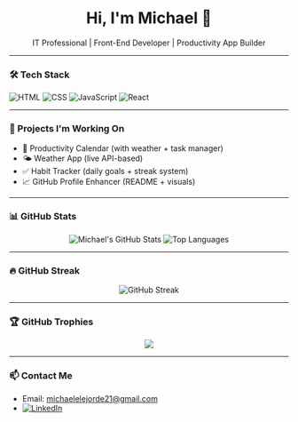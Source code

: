 <h1 align="center">Hi, I'm Michael 👋</h1>
<p align="center">IT Professional | Front-End Developer | Productivity App Builder</p>

---

### 🛠 Tech Stack
![HTML](https://img.shields.io/badge/HTML-E34F26?style=for-the-badge&logo=html5&logoColor=white)
![CSS](https://img.shields.io/badge/CSS-1572B6?style=for-the-badge&logo=css3&logoColor=white)
![JavaScript](https://img.shields.io/badge/JavaScript-F7DF1E?style=for-the-badge&logo=javascript&logoColor=black)
![React](https://img.shields.io/badge/React-20232A?style=for-the-badge&logo=react&logoColor=61DAFB)

---

### 🚀 Projects I'm Working On
- 📅 Productivity Calendar (with weather + task manager)
- 🌤️ Weather App (live API-based)
- ✅ Habit Tracker (daily goals + streak system)
- 📈 GitHub Profile Enhancer (README + visuals)

---

### 📊 GitHub Stats
<p align="center">
  <img src="https://github-readme-stats.vercel.app/api?username=michaellll121&show_icons=true&theme=radical" alt="Michael's GitHub Stats" />
  <img src="https://github-readme-stats.vercel.app/api/top-langs/?username=michaellll121&layout=compact&theme=radical" alt="Top Languages" />
</p>

---

### 🔥 GitHub Streak
<p align="center">
  <img src="https://github-readme-streak-stats.herokuapp.com/?user=michaellll121&theme=radical" alt="GitHub Streak" />
</p>

---

### 🏆 GitHub Trophies
<p align="center">
  <img src="https://github-profile-trophy.vercel.app/?username=michaellll121&theme=dracula&no-frame=true&row=1&column=6" />
</p>

---

### 📫 Contact Me
- Email: [michaelelejorde21@gmail.com](mailto:michaelelejorde21@gmail.com)  
- [![LinkedIn](https://img.shields.io/badge/LinkedIn-Connect-blue?style=for-the-badge&logo=linkedin)](https://www.linkedin.com/in/ebalan-michael-elejorde)


